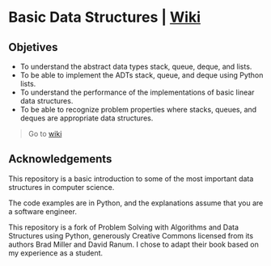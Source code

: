 # Basic Data Structures | [Wiki](https://github.com/astrxnomo/basic-data-structures-py/wiki)

## Objetives

* To understand the abstract data types stack, queue, deque, and lists.
* To be able to implement the ADTs stack, queue, and deque using Python lists.
* To understand the performance of the implementations of basic linear data structures.
* To be able to recognize problem properties where stacks, queues, and deques are appropriate data structures.

> Go to [wiki](https://github.com/astrxnomo/data-structures-using-python/wiki#why-study-data-structures-and-abstract-data-types)

## Acknowledgements
This repository is a basic introduction to some of the most important data structures in computer science.

The code examples are in Python, and the explanations assume that you are a software engineer.

This repository is a fork of Problem Solving with Algorithms and Data Structures using Python, generously Creative Commons licensed from its authors Brad Miller and David Ranum. I chose to adapt their book based on my experience as a student.

